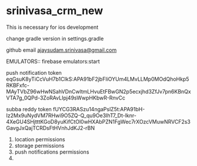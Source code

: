 # srinivasa_crm_new

<!-- platform :ios, '14.0' -->
This is necessary  for ios development


change gradle version in settings.gradle



github email
ajaysudam.srinivasa@gmail.com




EMULATORS::
firebase emulators:start


push notification token
eqGsuK8yTiCcVuH7b1CIkS:APA91bF2jbFIiOYUm4LMvLLMp0MOdQhoHkp5RKBFxfc-MAyTVbZ96wHwNSahVDnCwltmLHvuEtFBwGN2p5ecxjhd3ZfJv7pn6KBnQxVTA7g_0QPd-3ZoRAvLIpj49sWwpHKbwR-RnvCc

subba reddy token
fUYCG3RASzu14ngaPslZ5t:APA91bH-Iz2Mx9uNydVM7RHwi9O5ZQ-Q_qu9Oe3IhT7_Dt-lknr-4XeGU4SHjtttKGoD8yuKifCtOl0wHXAbPZN1FgWec7rXOzcVMuwNRVCF2s3GavgJxQajTCRDsFtHVnhJdKJ2-rBN


<!-- TOTAL PERSMISSION IN APP -->

1. location permissions
2. storage permissions
3. push notifications permissions
4. 




<!-- SETPS TO CLEAN -->

<!-- cd ios
xcodebuild clean
rm -rf build/ -->
